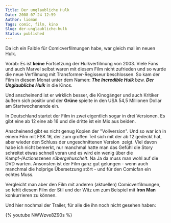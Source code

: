 ```yaml
---
Title: Der unglaubliche Hulk
Date: 2008-07-24 12:59
Author: lioman
Tags: comic, film, kino
Slug: der-unglaubliche-hulk
Status: published
---
```


Da ich ein Faible für Comicverfilmungen habe, war gleich mal im neuen Hulk.

Vorab: Es ist **keine** Fortsetzung der Hulkverfilmung von 2003. Viele
Fans und auch Marvel selbst waren mit diesem Film nicht zufrieden und so
wurde die neue Verfilmung mit Transformer-Regisseur beschlossen. So kam
der Film in diesem Monat unter dem Namen: ***The Incredible Hulk*** bzw.
***Der Unglaubliche Hulk*** in die Kinos.

Und anscheinend ist er wirklich besser, die Kinogänger und auch Kritiker
äußern sich positiv und der **Grüne** spielte in den USA 54,5
Millionen Dollar am Startwochenende ein.

In Deutschland startet der Film in zwei eigentlich sogar in drei
Versionen. Es gibt eine ab 12 eine ab 16 und die dritte ist ein Mix aus
beiden.

Anscheinend gibt es nicht genug Kopien der "Vollversion". Und so war ich
in einem Film mit FSK 16, der zum großen Teil sich mit der ab 12 gedeckt
hat, aber wieder den Schluss der ungeschnittenen Version  zeigt. Viel
davon habe ich nicht bemerkt, nur manchmal hatte man das Gefühl die
Story schreitet etwas schnell voran und es wird ein wenig über die
Kampf-/Actionszenen *rübergehuschelt*. Na Ja da muss man wohl auf die
DVD warten. Ansonsten ist der Film ganz gut gelungen - wenn auch
manchmal die holprige Übersetzung stört - und für den Comicfan ein
echtes Muss.

Vergleicht man aber den Film mit anderen (aktuellen) Comicverfilmungen,
so fehlt diesem Film der Stil und der Witz um zum Beispiel mit **Iron
Man** konkurrieren zu können.

Und hier nochmal der Trailer, für alle die ihn noch nicht gesehen haben:

{% youtube NWWzve8Z90s %}
